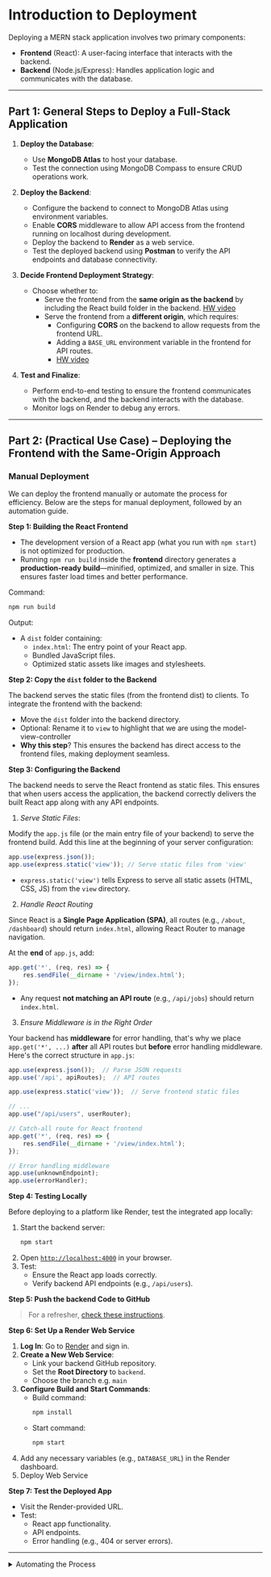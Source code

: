 # **Introduction to Deployment**

Deploying a MERN stack application involves two primary components: 
- **Frontend** (React): A user-facing interface that interacts with the backend.
- **Backend** (Node.js/Express): Handles application logic and communicates with the database.


---
## Part 1: General Steps to Deploy a Full-Stack Application

1. **Deploy the Database**:
   - Use **MongoDB Atlas** to host your database.
   - Test the connection using MongoDB Compass to ensure CRUD operations work.

2. **Deploy the Backend**:
   - Configure the backend to connect to MongoDB Atlas using environment variables.
   - Enable **CORS** middleware to allow API access from the frontend running on localhost during development.
   - Deploy the backend to **Render** as a web service.
   - Test the deployed backend using **Postman** to verify the API endpoints and database connectivity.

3. **Decide Frontend Deployment Strategy**:
   - Choose whether to:
     - Serve the frontend from the **same origin as the backend** by including the React build folder in the backend. [HW video](https://www.youtube.com/watch?v=ZsFwpjFmpFQ)
     - Serve the frontend from a **different origin**, which requires: 
        - Configuring **CORS** on the backend to allow requests from the frontend URL.
        - Adding a `BASE_URL` environment variable in the frontend for API routes.
        - [HW video](https://www.youtube.com/watch?v=l134cBAJCuc)

4. **Test and Finalize**:
   - Perform end-to-end testing to ensure the frontend communicates with the backend, and the backend interacts with the database.
   - Monitor logs on Render to debug any errors.

---
## Part 2: (Practical Use Case) – Deploying the Frontend with the Same-Origin Approach

### Manual Deployment

We can deploy the frontend manually or automate the process for efficiency. Below are the steps for manual deployment, followed by an automation guide.

**Step 1: Building the React Frontend**

- The development version of a React app (what you run with `npm start`) is not optimized for production.
- Running `npm run build` inside the **frontend** directory generates a **production-ready build**—minified, optimized, and smaller in size. This ensures faster load times and better performance.

Command:
```bash
npm run build
```

Output:
- A `dist` folder containing:
  - `index.html`: The entry point of your React app.
  - Bundled JavaScript files.
  - Optimized static assets like images and stylesheets.

**Step 2: Copy the `dist` folder to the Backend**

The backend serves the static files (from the frontend dist) to clients. To integrate the frontend with the backend:
- Move the `dist` folder into the backend directory.
- Optional: Rename it to `view` to highlight that we are using the model-view-controller
- **Why this step**? This ensures the backend has direct access to the frontend files, making deployment seamless.

<!-- 
- On Linux/Mac:
  ```bash
  cp -r ../frontend/dist ./view
  ```
- On Windows:
  ```bash
  Copy-Item ../frontend/dist -Recurse -Destination ./view -Force
  ``` 
-->

**Step 3: Configuring the Backend**

The backend needs to serve the React frontend as static files. This ensures that when users access the application, the backend correctly delivers the built React app along with any API endpoints.  

1. *Serve Static Files*: 

Modify the `app.js` file (or the main entry file of your backend) to serve the frontend build. Add this line at the beginning of your server configuration:  

```javascript
app.use(express.json());
app.use(express.static('view')); // Serve static files from 'view'
```

- `express.static('view')` tells Express to serve all static assets (HTML, CSS, JS) from the `view` directory.  

2. *Handle React Routing*

Since React is a **Single Page Application (SPA)**, all routes (e.g., `/about`, `/dashboard`) should return `index.html`, allowing React Router to manage navigation.  

At the **end** of `app.js`, add:  

```javascript
app.get('*', (req, res) => {
    res.sendFile(__dirname + '/view/index.html');
});
```

- Any request **not matching an API route** (e.g., `/api/jobs`) should return `index.html`.  

3. *Ensure Middleware is in the Right Order*

Your backend has **middleware** for error handling, that's why we place `app.get('*', ...)` **after** all API routes but **before** error handling middleware.  Here's the correct structure in `app.js`:  

```javascript
app.use(express.json());  // Parse JSON requests
app.use('/api', apiRoutes);  // API routes

app.use(express.static('view'));  // Serve frontend static files

// ...
app.use("/api/users", userRouter);

// Catch-all route for React frontend
app.get('*', (req, res) => {
    res.sendFile(__dirname + '/view/index.html');
});

// Error handling middleware
app.use(unknownEndpoint);
app.use(errorHandler);
```

**Step 4: Testing Locally**

Before deploying to a platform like Render, test the integrated app locally:
1. Start the backend server:
   ```bash
   npm start
   ```
2. Open [`http://localhost:4000`](http://localhost:4000) in your browser.
3. Test:
   - Ensure the React app loads correctly.
   - Verify backend API endpoints (e.g., `/api/users`).


**Step 5: Push the backend Code to GitHub**

> For a refresher, [check these instructions](./push-to-github.md).

**Step 6: Set Up a Render Web Service**

1. **Log In**: Go to [Render](https://render.com) and sign in.
2. **Create a New Web Service**:
   - Link your backend GitHub repository.
   - Set the **Root Directory** to `backend`.
   - Choose the branch e.g. `main`
3. **Configure Build and Start Commands**:
   - Build command:
     ```bash
     npm install
     ```
   - Start command:
     ```bash
     npm start
     ```
4. Add any necessary variables (e.g., `DATABASE_URL`) in the Render dashboard.
5. Deploy Web Service

**Step 7: Test the Deployed App**
- Visit the Render-provided URL.
- Test:
  - React app functionality.
  - API endpoints.
  - Error handling (e.g., 404 or server errors).


---
<details>
<summary>Automating the Process</summary>


### Automating the Process

Manual deployment can be repetitive. Automating it ensures consistency and saves time. 

> This works with Git Bash on Windows and with Mac/Linux terminals as well.

Here’s how to automate the process:

1. **Add Scripts to `package.json`**:

   Update the backend’s `package.json` with the following scripts:
   ```json
   "scripts": {
      "build:view": "rm -rf view && cd ../frontend && npm run build && cp -r dist ../backend/view",
      "push": "git add . && git commit -m \"Update frontend build\" && git push",
      "deploy": "npm run build:view && npm run push"
   }
   ```

   **What Each Script Does:**
   - **`build:view`**: Cleans the `view` folder, builds the frontend, and copies the `dist` folder into the backend.
   - **`push`**: Stages, commits, and pushes changes to GitHub.
   - **`deploy`**: Combines building the frontend and pushing to GitHub into one command.


2. **Run Locally**:

   Test your app locally after automating the process:
   ```bash
   npm run build:view
   npm start
   ```

3. **Deploy to Render**:

   Deploy your app to Render using the following steps:

   - **Push Code to GitHub**:
     ```bash
     npm run deploy
     ```
     This ensures the latest code (frontend and backend) is committed to GitHub.

   - **Set Up a Render Web Service**:
     1. Go to [Render](https://render.com) and sign in.
     2. Create a new Web Service by linking your backend GitHub repository.
     3. Set the **Root Directory** to `backend`.
   
   - **Configure Build and Start Commands**:
     - **Build command**:
       ```bash
       npm install
       ```
     - **Start command**:
       ```bash
       npm start
       ```

   - **Environment Variables**:  
     Add any necessary variables (e.g., `DATABASE_URL`) in the Render dashboard.

4. **Test the Deployed App**:

   - Visit the Render-provided URL.
   - Test:
     - React app functionality.
     - API endpoints.
     - Error handling (e.g., 404 or server errors).

5. **Future Updates**:

   After deployment, future updates to your app (e.g., new features or bug fixes) can be managed easily:
   1. Make changes locally.
   2. Run:
      ```bash
      npm run deploy
      ```
   3. Render will automatically redeploy on each push to GitHub.


</details>